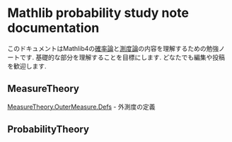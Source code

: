 Mathlib probability study note documentation
============================================

このドキュメントはMathlib4の[確率論](https://github.com/leanprover-community/mathlib4/tree/master/Mathlib/Probability)と[測度論](https://github.com/leanprover-community/mathlib4/tree/master/Mathlib/MeasureTheory)の内容を理解するための勉強ノートです. 基礎的な部分を理解することを目標にします. どなたでも編集や投稿を歓迎します.

## MeasureTheory

[MeasureTheory.OuterMeasure.Defs](MeasureTheory/OuterMeasure/Defs.md) - 外測度の定義

## ProbabilityTheory
